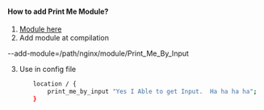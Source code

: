 #### How to add Print Me Module? 
 1. [Module here](https://github.com/hmtmcse/nginx/tree/master/module/Print_Me_By_Input)
 2. Add module at compilation
  
  --add-module=/path/nginx/module/Print_Me_By_Input
 
 3. Use in config file
 
 ```bash
        location / {
            print_me_by_input "Yes I Able to get Input.  Ha ha ha ha";    
        }
 ```
 
 